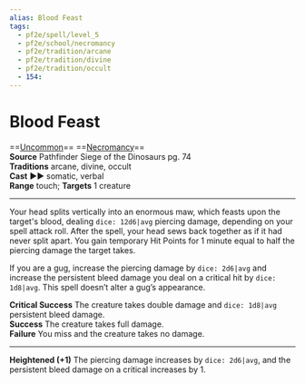 ```yaml
---
alias: Blood Feast
tags:
  - pf2e/spell/level_5
  - pf2e/school/necromancy
  - pf2e/tradition/arcane
  - pf2e/tradition/divine
  - pf2e/tradition/occult
  - 154:
---
```


# Blood Feast

==[Uncommon](Uncommon.md)== ==[Necromancy](Necromancy.md)==  
__Source__ Pathfinder Siege of the Dinosaurs pg. 74  
**Traditions** arcane, divine, occult  
**Cast** ►► somatic, verbal  
**Range** touch; **Targets** 1 creature

---

Your head splits vertically into an enormous maw, which feasts upon the target's blood, dealing `dice: 12d6|avg` piercing damage, depending on your spell attack roll. After the spell, your head sews back together as if it had never split apart. You gain temporary Hit Points for 1 minute equal to half the piercing damage the target takes.

If you are a gug, increase the piercing damage by `dice: 2d6|avg` and increase the persistent bleed damage you deal on a critical hit by `dice: 1d8|avg`. This spell doesn’t alter a gug’s appearance.

**Critical Success** The creature takes double damage and `dice: 1d8|avg` persistent bleed damage.  
**Success** The creature takes full damage.  
**Failure** You miss and the creature takes no damage.

<hr>

**Heightened (+1)** The piercing damage increases by `dice: 2d6|avg`, and the persistent bleed damage on a critical increases by 1.
